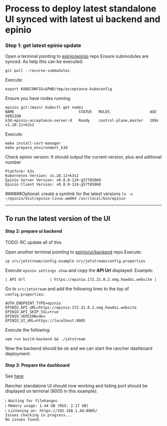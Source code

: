 # Process to deploy latest standalone UI synced with latest ui backend and epinio

### Step 1: get latest epinio update

Open a terminal pointing to [epinio/epinio](https://github.com/epinio/epinio) repo
Ensure submodules are synced. As help this can be executed:
```
git pull --recurse-submodules
```
Execute:
```
export KUBECONFIG=$PWD/tmp/acceptance-kubeconfig
```
Ensure you have nodes running:

```
epinio git:(main) kubectl get nodes
NAME                             STATUS   ROLES                  AGE    VERSION 
k3d-epinio-acceptance-server-0   Ready    control-plane,master   109s   v1.20.11+k3s2 
```
Execute:
```
make install-cert-manager
make prepare_environment_k3d  
```
Check epinio version:
It should output the current version, plus and aditional number

```✔️  Epinio Environment 
Platform: k3s 
Kubernetes Version: v1.20.11+k3s2 
Epinio Server Version: v0.8.0-124-g57f85060 
Epinio Client Version: v0.8.0-124-g57f85060 
```
######Optional: create a symlink for the latest versions
`ln -s ~/epinio/dist/epinio-linux-amd64 /usr/local/bin/epinio`

---

## To run the latest version of the UI

#### Step 2: prepare ui backend

TODO: RC update all of this

Open another terminal pointing to [epinio/ui/backend](https://github.com/epinio/ui/backend) repo
Execute:

```
cp src/jetstream/config.example src/jetstream/config.properties 
```

Execute `epinio settings show` and copy the **API Url** displayed:
Example:

```
| API Url           | https://epinio.172.21.0.2.omg.howdoi.website |
```

Go to `src/jetstream` and add the following lines to the top of `config.properties`:
```
AUTH_ENDPOINT_TYPE=epinio
EPINIO_API_URL=https://epinio.172.21.0.2.omg.howdoi.website
EPINIO_API_SKIP_SSL=true
EPINIO_VERSION=dev
EPINIO_UI_URL=https://localhost:8005
```

Execute the following:
```
npm run build-backend && ./jetstream 
```

Now the backend should be ok and we can start the rancher dashboard deployment:
<br />

#### Step 3: Prepare the dashboard 

See [here](../../dashboard/README.md)

Rancher standalone UI should now working and listing port should be displayed on terminal (8005 in this example):

```
ℹ Waiting for filehanges                                                                                                                                                                    
ℹ Memory usage: 1.44 GB (RSS: 2.17 GB)                                                                                                                                       
ℹ Listening on: https://192.168.1.44:8005/                                                                                                                                  
Issues checking in progress...                                                                                                                                         
No issues found.  
```
